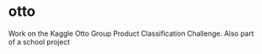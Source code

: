 # otto
Work on the Kaggle Otto Group Product Classification Challenge.
Also part of a school project
